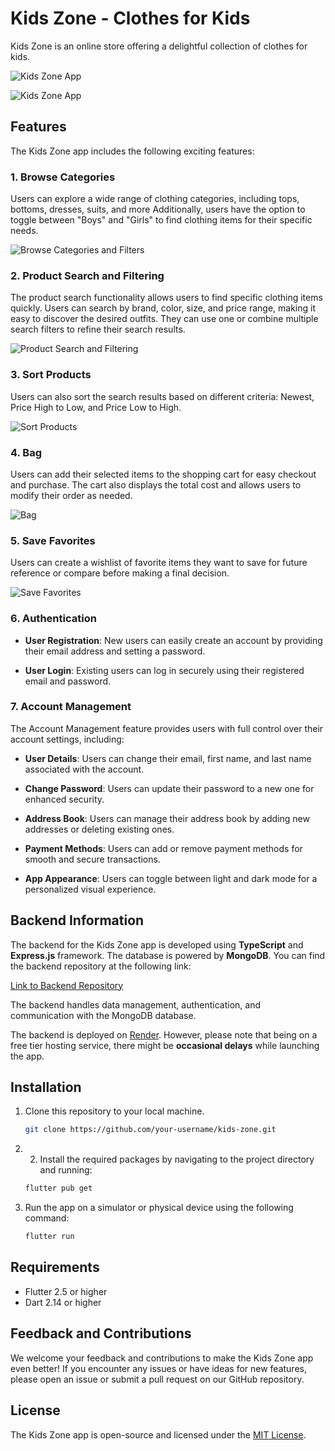 # Kids Zone - Clothes for Kids

Kids Zone is an online store offering a delightful collection of clothes for kids.

![Kids Zone App](readmeImages/logoDark.svg)

![Kids Zone App](readmeImages/logoLight.svg)

## Features

The Kids Zone app includes the following exciting features:

### 1. Browse Categories

Users can explore a wide range of clothing categories, including tops, bottoms, dresses, suits, and more Additionally, users have the option to toggle between "Boys" and "Girls" to find clothing items for their specific needs.

![Browse Categories and Filters](readmeImages/1.gif)

### 2. Product Search and Filtering

The product search functionality allows users to find specific clothing items quickly. Users can search by brand, color, size, and price range, making it easy to discover the desired outfits. They can use one or combine multiple search filters to refine their search results.

![Product Search and Filtering](readmeImages/Product_Search_and_Filtering.gif)

### 3. Sort Products

Users can also sort the search results based on different criteria: Newest, Price High to Low, and Price Low to High.

![Sort Products](readmeImages/sort.gif)

### 4. Bag

Users can add their selected items to the shopping cart for easy checkout and purchase. The cart also displays the total cost and allows users to modify their order as needed.

![Bag](readmeImages/bag.gif)

### 5. Save Favorites

Users can create a wishlist of favorite items they want to save for future reference or compare before making a final decision.

![Save Favorites](readmeImages/saved_items.gif)

### 6. Authentication

- **User Registration**: New users can easily create an account by providing their email address and setting a password.

- **User Login**: Existing users can log in securely using their registered email and password.

### 7. Account Management

The Account Management feature provides users with full control over their account settings, including:

- **User Details**: Users can change their email, first name, and last name associated with the account.

- **Change Password**: Users can update their password to a new one for enhanced security.

- **Address Book**: Users can manage their address book by adding new addresses or deleting existing ones.

- **Payment Methods**: Users can add or remove payment methods for smooth and secure transactions.

- **App Appearance**: Users can toggle between light and dark mode for a personalized visual experience.

## Backend Information

The backend for the Kids Zone app is developed using **TypeScript** and **Express.js** framework. The database is powered by **MongoDB**. You can find the backend repository at the following link:

[Link to Backend Repository](https://github.com/fateh-kudsi-11/kids-zone-B-v2)

The backend handles data management, authentication, and communication with the MongoDB database.

The backend is deployed on [Render](https://render.com/). However, please note that being on a free tier hosting service, there might be **occasional delays** while launching the app.

## Installation

1. Clone this repository to your local machine.

   ```bash
   git clone https://github.com/your-username/kids-zone.git
   ```

2. 2. Install the required packages by navigating to the project directory and running:

   ```bash
   flutter pub get
   ```

3. Run the app on a simulator or physical device using the following command:
   ```bash
   flutter run
   ```

## Requirements

- Flutter 2.5 or higher
- Dart 2.14 or higher

## Feedback and Contributions

We welcome your feedback and contributions to make the Kids Zone app even better! If you encounter any issues or have ideas for new features, please open an issue or submit a pull request on our GitHub repository.

## License

The Kids Zone app is open-source and licensed under the [MIT License](LICENSE).
